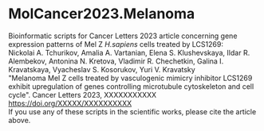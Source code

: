 # MolCancer2023.Melanoma
Bioinformatic scripts for Cancer Letters 2023 article concerning gene expression patterns of Mel Z <I>H.sapiens</I> cells treated by LCS1269: 
<br>Nickolai A. Tchurikov, Amalia A. Vartanian, Elena S. Klushevskaya, Ildar R. Alembekov, Antonina N. Kretova, Vladimir R. Chechetkin, Galina I. Kravatskaya, Vyacheslav S. Kosorukov, Yuri V. Kravatsky
<br>"Melanoma Mel Z cells treated by vasculogenic mimicry inhibitor LCS1269 exhibit upregulation of genes controlling microtubule cytoskeleton and cell cycle". Cancer Letters 2023, XXXXXXXXXXX
<br>https://doi.org/XXXXX/XXXXXXXXXX
<br>If you use any of these scripts in the scientific works, please cite the article above.
